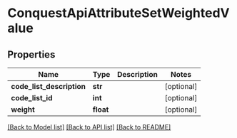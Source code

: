 # ConquestApiAttributeSetWeightedValue

## Properties
Name | Type | Description | Notes
------------ | ------------- | ------------- | -------------
**code_list_description** | **str** |  | [optional] 
**code_list_id** | **int** |  | [optional] 
**weight** | **float** |  | [optional] 

[[Back to Model list]](../README.md#documentation-for-models) [[Back to API list]](../README.md#documentation-for-api-endpoints) [[Back to README]](../README.md)


